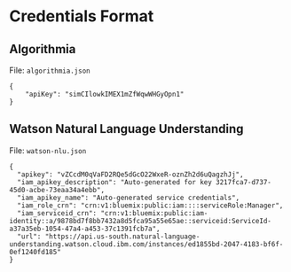 # Credentials Format

## Algorithmia

File: `algorithmia.json`

```
{
    "apiKey": "simCIlowkIMEX1mZfWqwWHGyOpn1"
}
```

## Watson Natural Language Understanding

File: `watson-nlu.json`

```
{
  "apikey": "vZCcdM0qVaFD2RQe5dGcO22WxeR-oznZh2d6uQagzhJj",
  "iam_apikey_description": "Auto-generated for key 3217fca7-d737-45d0-acbe-73eaa34a4ebb",
  "iam_apikey_name": "Auto-generated service credentials",
  "iam_role_crn": "crn:v1:bluemix:public:iam::::serviceRole:Manager",
  "iam_serviceid_crn": "crn:v1:bluemix:public:iam-identity::a/9878bd7f8bb7432a8d5fca95a55e65ae::serviceid:ServiceId-a37a35eb-1054-47a4-a453-37c1391fcb7a",
  "url": "https://api.us-south.natural-language-understanding.watson.cloud.ibm.com/instances/ed1855bd-2047-4183-bf6f-0ef1240fd185"
}
```